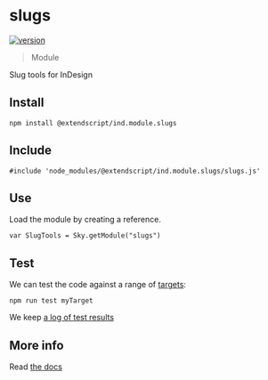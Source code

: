 # slugs

[![version](https://img.shields.io/npm/v/@extendscript/ind.module.slugs.svg)](https://www.npmjs.org/package/@extendscript/ind.module.slugs)

> Module

Slug tools for InDesign

## Install

    npm install @extendscript/ind.module.slugs

## Include

    #include 'node_modules/@extendscript/ind.module.slugs/slugs.js'

## Use

Load the module by creating a reference.

    var SlugTools = Sky.getModule("slugs")

## Test

We can test the code against a range of [targets](https://github.com/nbqx/fakestk/blob/master/resources/versions.json):

    npm run test myTarget

We keep [a log of test results](./test/results_log.md)


## More info

Read [the docs](../docs/README.md)
